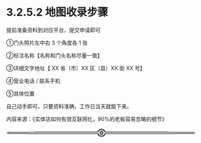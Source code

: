 # 3.2.5.2 地图收录步骤

提前准备资料到对应平台，提交申请即可

①门头照片左中右 3 个角度各 1 张

②标注名称【名称和门头名称尽量一致】

③详细文字地址【 XX 省（市）XX 区（县）XX 街 XX 号】

④营业电话 / 联系手机

⑤具体位置

自己动手即可，只要资料准确，工作日当天就能下来。

内容来源：《实体店如何有效互联网化，90%的老板容易忽略的细节》

![](img/70c086163efe63c67f3a76278afd7895.png)